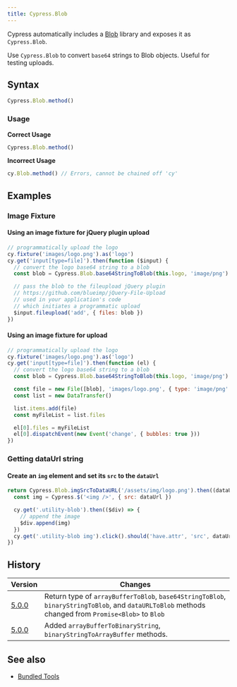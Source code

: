 ```yaml
---
title: Cypress.Blob
---
```


Cypress automatically includes a
[Blob](https://github.com/nolanlawson/blob-util) library and exposes it as
`Cypress.Blob`.

Use `Cypress.Blob` to convert `base64` strings to Blob objects. Useful for
testing uploads.

## Syntax

```javascript
Cypress.Blob.method()
```

### Usage

**<Icon name="check-circle" color="green"/> Correct Usage**

```javascript
Cypress.Blob.method()
```

**<Icon name="exclamation-triangle" color="red"/> Incorrect Usage**

```javascript
cy.Blob.method() // Errors, cannot be chained off 'cy'
```

## Examples

### Image Fixture

#### Using an image fixture for jQuery plugin upload

```javascript
// programmatically upload the logo
cy.fixture('images/logo.png').as('logo')
cy.get('input[type=file]').then(function ($input) {
  // convert the logo base64 string to a blob
  const blob = Cypress.Blob.base64StringToBlob(this.logo, 'image/png')

  // pass the blob to the fileupload jQuery plugin
  // https://github.com/blueimp/jQuery-File-Upload
  // used in your application's code
  // which initiates a programmatic upload
  $input.fileupload('add', { files: blob })
})
```

#### Using an image fixture for upload

```javascript
// programmatically upload the logo
cy.fixture('images/logo.png').as('logo')
cy.get('input[type=file]').then(function (el) {
  // convert the logo base64 string to a blob
  const blob = Cypress.Blob.base64StringToBlob(this.logo, 'image/png')

  const file = new File([blob], 'images/logo.png', { type: 'image/png' })
  const list = new DataTransfer()

  list.items.add(file)
  const myFileList = list.files

  el[0].files = myFileList
  el[0].dispatchEvent(new Event('change', { bubbles: true }))
})
```

### Getting dataUrl string

#### Create an `img` element and set its `src` to the `dataUrl`

```javascript
return Cypress.Blob.imgSrcToDataURL('/assets/img/logo.png').then((dataUrl) => {
  const img = Cypress.$('<img />', { src: dataUrl })

  cy.get('.utility-blob').then(($div) => {
    // append the image
    $div.append(img)
  })
  cy.get('.utility-blob img').click().should('have.attr', 'src', dataUrl)
})
```

## History

| Version                               | Changes                                                                                                                                            |
| ------------------------------------- | -------------------------------------------------------------------------------------------------------------------------------------------------- |
| [5.0.0](/guides/references/changelog) | Return type of `arrayBufferToBlob`, `base64StringToBlob`, `binaryStringToBlob`, and `dataURLToBlob` methods changed from `Promise<Blob>` to `Blob` |
| [5.0.0](/guides/references/changelog) | Added `arrayBufferToBinaryString`, `binaryStringToArrayBuffer` methods.                                                                            |

## See also

- [Bundled Tools](/guides/references/bundled-tools)
